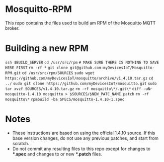 # Mosquitto-RPM

This repo contains the files used to build am RPM of the Mosquitto MQTT broker.

# Building a new RPM

`ssh $BUILD_SERVER`
`cd /usr/src/rpm`
`# MAKE SURE THERE IS NOTHING TO SAVE HERE FIRST`
`rm -rf *`
`git clone git@github.com:myDevicesIoT/Mosquitto-RPM.git`
`cd /usr/src/rpm/SOURCES`
`sudo wget https://github.com/myDevicesIoT/mosquitto/archive/v1.4.10.tar.gz`
`cd ../`
`sudo git clone https://github.com/myDevicesIoT/mosquitto.git`
`sudo tar xvzf SOURCES/v1.4.10.tar.gz`
`rm -rf mosquitto\*/.git\*`
`diff -uNr mosquitto-1.4.10 mosquitto > $SOURCES/$NEW_PATC_NAME.patch`
`rm -rf mosquitto\*`
`rpmbuild -ba SPECS/mosquitto-1.4.10-1.spec`

# Notes

* These instructions are based on using the official 1.4.10 source. If this base version changes, do not use any previous patches, and start from scratch.
* Do not commit any resulting files to this repo except for changes to __\*.spec__ and changes to or new __\*.patch__ files.
